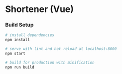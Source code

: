 # Shortener (Vue)


### Build Setup

``` bash
# install dependencies
npm install

# serve with lint and hot reload at localhost:8000
npm start

# build for production with minification
npm run build
```

